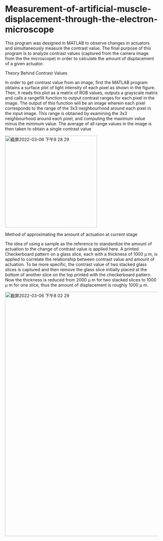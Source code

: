 # Measurement-of-artificial-muscle-displacement-through-the-electron-microscope
This program was designed in MATLAB to observe changes in actuators and simultaneously measure the contrast value. 
The final purpose of this program is to analyze contrast values (captured from the camera image from the the microscope) in order to 
calculate the amount of displacement of a given actuator.

Theory Behind Contrast Values

In order to get contrast value from an image, first the MATLAB program obtains a surface plot of light intensity of each pixel as shown in the figure. 
Then, it reads this plot as a matrix of RGB values, outputs a grayscale matrix and calls a rangefilt function to output contrast ranges for each pixel in the image. 
The output of this function will be an image wherein each pixel corresponds to the range of the 3x3 neighbourhood around each pixel in the input image. 
This range is obtained by examining the 3x3 neighbourhood around each pixel, and computing the maximum value minus the minimum value. 
The average of all range values in the image is then taken to obtain a single contrast value

<img width="303" alt="截屏2022-03-06 下午9 28 29" src="https://user-images.githubusercontent.com/89464663/156957514-1db0648b-a809-4d2e-86e5-6fca4cac86ae.png">


Method of approximating the amount of actuation at current stage

The idea of using a sample as the reference to standardize the amount of actuation to the change of contrast value is applied here.
A printed Checkerboard pattern on a glass slice, each with a thickness of 1000 μ m, is applied to correlate the relationship between contrast value and amount of actuation. 
To be more specific, the contrast value of two stacked glass slices is captured and then remove the glass slice initially placed at the bottom of another slice on the top printed with the checkerboard pattern. 
Now the thickness is reduced from 2000 μ m for two stacked slices to 1000 μ m for one slice, thus the amount of displacement is roughly 1000 μ m. 


<img width="806" alt="截屏2022-03-06 下午8 02 29" src="https://user-images.githubusercontent.com/89464663/156957456-d0a9e450-4945-4fb0-aef8-39fb69577cdf.png">

